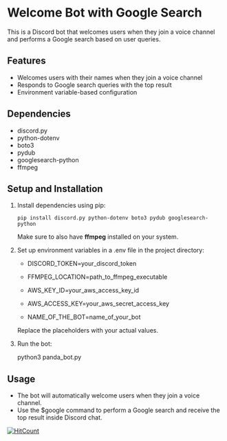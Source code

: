 # Welcome Bot with Google Search

This is a Discord bot that welcomes users when they join a voice channel and performs a Google search based on user queries.

## Features

- Welcomes users with their names when they join a voice channel
- Responds to Google search queries with the top result
- Environment variable-based configuration

## Dependencies

- discord.py
- python-dotenv
- boto3
- pydub
- googlesearch-python
- ffmpeg

## Setup and Installation

1. Install dependencies using pip:

   ```pip install discord.py python-dotenv boto3 pydub googlesearch-python```

   Make sure to also have **ffmpeg** installed on your system.

2. Set up environment variables in a .env file in the project directory:

   - DISCORD_TOKEN=your_discord_token
   
   - FFMPEG_LOCATION=path_to_ffmpeg_executable
   
   - AWS_KEY_ID=your_aws_access_key_id
   
   - AWS_ACCESS_KEY=your_aws_secret_access_key
   
   - NAME_OF_THE_BOT=name_of_your_bot
   

   Replace the placeholders with your actual values.

3. Run the bot:

   python3 panda_bot.py

## Usage

- The bot will automatically welcome users when they join a voice channel.
- Use the $google <query> command to perform a Google search and receive the top result inside Discord chat.






[![HitCount](http://hits.dwyl.com/BlasePanda/DiscordPandaAnnouncer.svg)](http://hits.dwyl.com/BlasePanda/DiscordPandaAnnouncer)

